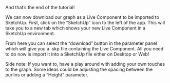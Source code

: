 And that’s the end of the tutorial!

We can now download our graph as a Live Component to be imported to SketchUp. First, click on the “SketchUp” icon to the left of the app. This will take you to a new tab which shows your new Live Component in a SketchUp environment.

From here you can select the “download” button in the parameter panel which will give you a .skp file containing the Live Component. All you need to do now is import it into a SketchUp file either on Desktop or Web!

Side note: If you want to, have a play around with adding your own touches to the graph. Some ideas could be adjusting the spacing between the purlins or adding a “Height” parameter.
